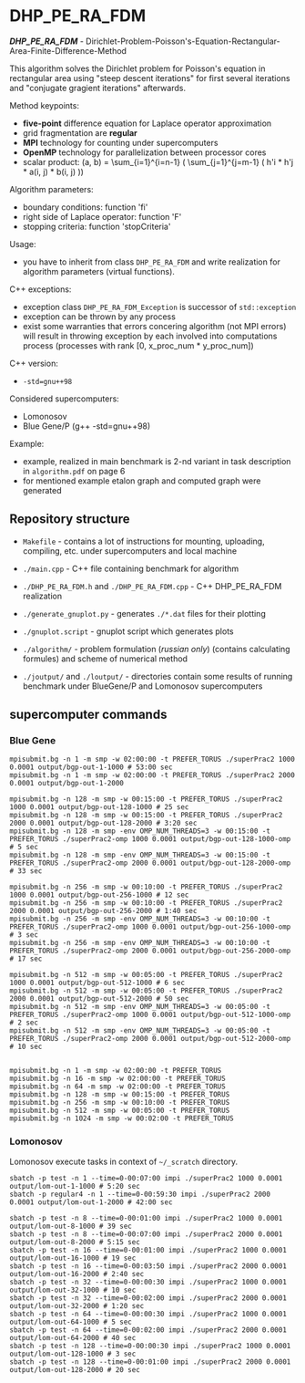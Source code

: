 # DHP_PE_RA_FDM

***DHP_PE_RA_FDM*** - Dirichlet-Problem-Poisson's-Equation-Rectangular-Area-Finite-Difference-Method

This algorithm solves the Dirichlet problem for Poisson's equation in rectangular area using "steep descent iterations" for first several iterations and "conjugate gragient iterations" afterwards.

Method keypoints:

- **five-point** difference equation for Laplace operator approximation
- grid fragmentation are **regular**
- **MPI** technology for counting under supercomputers
- **OpenMP** technology for parallelization between processor cores
- scalar product: (a, b) = \sum_{i=1}^{i=n-1} ( \sum_{j=1}^{j=m-1} ( h'i * h'j * a(i, j) * b(i, j) ))

Algorithm parameters:

- boundary conditions: function 'fi'
- right side of Laplace operator: function 'F'
- stopping criteria: function 'stopCriteria'

Usage:

- you have to inherit from class `DHP_PE_RA_FDM` and write realization for algorithm parameters (virtual functions).

C++ exceptions:

- exception class `DHP_PE_RA_FDM_Exception` is successor of `std::exception`
- exception can be thrown by any process
- exist some warranties that errors concering algorithm (not MPI errors) will result in throwing exception by each involved into computations process (processes with rank [0, x_proc_num * y_proc_num])

C++ version:

- `-std=gnu++98`

Considered supercomputers:

- Lomonosov
- Blue Gene/P (g++ -std=gnu++98)

Example:

- example, realized in main benchmark is 2-nd variant in task description in `algorithm.pdf` on page 6
- for mentioned example etalon graph and computed graph were generated

## Repository structure

- `Makefile` - contains a lot of instructions for mounting, uploading, compiling, etc. under supercomputers and local machine

- `./main.cpp` - C++ file containing benchmark for algorithm
- `./DHP_PE_RA_FDM.h` and `./DHP_PE_RA_FDM.cpp` - C++ DHP_PE_RA_FDM realization

- `./generate_gnuplot.py` - generates `./*.dat` files for their plotting
- `./gnuplot.script` - gnuplot script which generates plots

- `./algorithm/` - problem formulation (*russian only*) (contains calculating formules) and scheme of numerical method
- `./joutput/` and `./loutput/` - directories contain some results of running benchmark under BlueGene/P and Lomonosov supercomputers

## supercomputer commands

### Blue Gene

```
mpisubmit.bg -n 1 -m smp -w 02:00:00 -t PREFER_TORUS ./superPrac2 1000 0.0001 output/bgp-out-1-1000 # 53:00 sec
mpisubmit.bg -n 1 -m smp -w 02:00:00 -t PREFER_TORUS ./superPrac2 2000 0.0001 output/bgp-out-1-2000

mpisubmit.bg -n 128 -m smp -w 00:15:00 -t PREFER_TORUS ./superPrac2 1000 0.0001 output/bgp-out-128-1000 # 25 sec
mpisubmit.bg -n 128 -m smp -w 00:15:00 -t PREFER_TORUS ./superPrac2 2000 0.0001 output/bgp-out-128-2000 # 3:20 sec
mpisubmit.bg -n 128 -m smp -env OMP_NUM_THREADS=3 -w 00:15:00 -t PREFER_TORUS ./superPrac2-omp 1000 0.0001 output/bgp-out-128-1000-omp # 5 sec
mpisubmit.bg -n 128 -m smp -env OMP_NUM_THREADS=3 -w 00:15:00 -t PREFER_TORUS ./superPrac2-omp 2000 0.0001 output/bgp-out-128-2000-omp # 33 sec

mpisubmit.bg -n 256 -m smp -w 00:10:00 -t PREFER_TORUS ./superPrac2 1000 0.0001 output/bgp-out-256-1000 # 12 sec
mpisubmit.bg -n 256 -m smp -w 00:10:00 -t PREFER_TORUS ./superPrac2 2000 0.0001 output/bgp-out-256-2000 # 1:40 sec
mpisubmit.bg -n 256 -m smp -env OMP_NUM_THREADS=3 -w 00:10:00 -t PREFER_TORUS ./superPrac2-omp 1000 0.0001 output/bgp-out-256-1000-omp # 3 sec
mpisubmit.bg -n 256 -m smp -env OMP_NUM_THREADS=3 -w 00:10:00 -t PREFER_TORUS ./superPrac2-omp 2000 0.0001 output/bgp-out-256-2000-omp # 17 sec

mpisubmit.bg -n 512 -m smp -w 00:05:00 -t PREFER_TORUS ./superPrac2 1000 0.0001 output/bgp-out-512-1000 # 6 sec
mpisubmit.bg -n 512 -m smp -w 00:05:00 -t PREFER_TORUS ./superPrac2 2000 0.0001 output/bgp-out-512-2000 # 50 sec
mpisubmit.bg -n 512 -m smp -env OMP_NUM_THREADS=3 -w 00:05:00 -t PREFER_TORUS ./superPrac2-omp 1000 0.0001 output/bgp-out-512-1000-omp # 2 sec
mpisubmit.bg -n 512 -m smp -env OMP_NUM_THREADS=3 -w 00:05:00 -t PREFER_TORUS ./superPrac2-omp 2000 0.0001 output/bgp-out-512-2000-omp # 10 sec


mpisubmit.bg -n 1 -m smp -w 02:00:00 -t PREFER_TORUS
mpisubmit.bg -n 16 -m smp -w 02:00:00 -t PREFER_TORUS
mpisubmit.bg -n 64 -m smp -w 02:00:00 -t PREFER_TORUS
mpisubmit.bg -n 128 -m smp -w 00:15:00 -t PREFER_TORUS
mpisubmit.bg -n 256 -m smp -w 00:10:00 -t PREFER_TORUS
mpisubmit.bg -n 512 -m smp -w 00:05:00 -t PREFER_TORUS
mpisubmit.bg -n 1024 -m smp -w 00:02:00 -t PREFER_TORUS
```

### Lomonosov

Lomonosov execute tasks in context of `~/_scratch` directory.

```
sbatch -p test -n 1 --time=0-00:07:00 impi ./superPrac2 1000 0.0001 output/lom-out-1-1000 # 5:20 sec
sbatch -p regular4 -n 1 --time=0-00:59:30 impi ./superPrac2 2000 0.0001 output/lom-out-1-2000 # 42:00 sec

sbatch -p test -n 8 --time=0-00:01:00 impi ./superPrac2 1000 0.0001 output/lom-out-8-1000 # 39 sec
sbatch -p test -n 8 --time=0-00:07:00 impi ./superPrac2 2000 0.0001 output/lom-out-8-2000 # 5:15 sec
sbatch -p test -n 16 --time=0-00:01:00 impi ./superPrac2 1000 0.0001 output/lom-out-16-1000 # 19 sec
sbatch -p test -n 16 --time=0-00:03:50 impi ./superPrac2 2000 0.0001 output/lom-out-16-2000 # 2:40 sec
sbatch -p test -n 32 --time=0-00:00:30 impi ./superPrac2 1000 0.0001 output/lom-out-32-1000 # 10 sec
sbatch -p test -n 32 --time=0-00:02:00 impi ./superPrac2 2000 0.0001 output/lom-out-32-2000 # 1:20 sec
sbatch -p test -n 64 --time=0-00:00:30 impi ./superPrac2 1000 0.0001 output/lom-out-64-1000 # 5 sec
sbatch -p test -n 64 --time=0-00:02:00 impi ./superPrac2 2000 0.0001 output/lom-out-64-2000 # 40 sec
sbatch -p test -n 128 --time=0-00:00:30 impi ./superPrac2 1000 0.0001 output/lom-out-128-1000 # 3 sec
sbatch -p test -n 128 --time=0-00:01:00 impi ./superPrac2 2000 0.0001 output/lom-out-128-2000 # 20 sec
```
